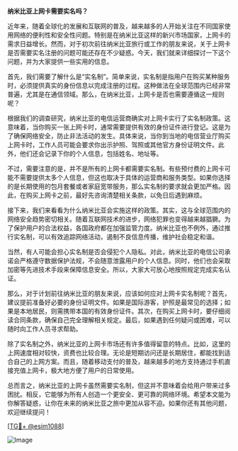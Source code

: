 **纳米比亚上网卡需要实名吗？**

近年来，随着全球化的发展和互联网的普及，越来越多的人开始关注在不同国家使用网络的便利性和安全性问题。特别是在纳米比亚这样的新兴市场国家，上网卡的需求日益增长。然而，对于初次前往纳米比亚旅行或工作的朋友来说，关于上网卡是否需要实名注册的问题可能还存在不少疑惑。今天，我们就来详细探讨一下这个问题，并为大家提供一些实用的信息。

首先，我们需要了解什么是“实名制”。简单来说，实名制是指用户在购买某种服务时，必须提供真实的身份信息以完成注册的过程。这种做法在全球范围内已经非常普遍，尤其是在通信领域。那么，在纳米比亚，上网卡是否也需要遵循这一规则呢？

根据我们的调查研究，纳米比亚的电信运营商确实对上网卡实行了实名制政策。这意味着，当你购买一张上网卡时，通常需要提供有效的身份证件进行登记。这是为了确保网络安全，防止非法活动的发生。具体来说，当你到当地的电信营业厅购买上网卡时，工作人员可能会要求你出示护照、驾照或其他官方身份证明文件。此外，他们还会记录下你的个人信息，包括姓名、地址等。

不过，需要注意的是，并不是所有的上网卡都需要实名制。有些预付费的上网卡可能不需要提供太多个人信息，但这也取决于具体的运营商和服务类型。如果你选择的是长期使用的包月套餐或者家庭宽带服务，那么实名制的要求就会更加严格。因此，在购买上网卡之前，最好先咨询清楚相关条款，以免日后遇到麻烦。

接下来，我们来看看为什么纳米比亚会实施这样的政策。其实，这与全球范围内的网络安全趋势密切相关。随着互联网技术的进步，网络犯罪也变得越来越猖獗。为了保护用户的合法权益，各国政府都在加强监管力度。纳米比亚也不例外，通过推行实名制，可以有效追踪网络活动，遏制不良信息传播，维护社会稳定和谐。

当然，有人可能会担心实名制是否会侵犯个人隐私。对此，纳米比亚的电信公司承诺会严格遵守数据保护法规，不会随意泄露用户的个人信息。同时，他们也会采取加密等先进技术手段来保障信息安全。所以，大家大可放心地按照规定完成实名认证。

那么，对于计划前往纳米比亚的朋友来说，应该如何应对上网卡实名制呢？首先，建议提前准备好必要的身份证明文件。如果是国际游客，护照是最常见的选择；如果是本地居民，则需携带本国的有效身份证件。其次，在购买上网卡时，要仔细阅读合同条款，确保自己完全理解相关规定。最后，如果遇到任何疑问或困难，可以随时向工作人员寻求帮助。

除了实名制之外，纳米比亚的上网卡市场还有许多值得留意的特点。比如，这里的上网速度相对较快，资费也比较合理。无论是短期访问还是长期居住，都能找到适合自己的上网方案。而且，随着移动支付的普及，越来越多的地方支持通过手机直接充值上网卡，极大地方便了用户的日常使用。

总而言之，纳米比亚的上网卡虽然需要实名制，但这并不意味着会给用户带来过多困扰。相反，它能够为所有人创造一个更安全、更可靠的网络环境。希望本文能为你解答疑惑，让你在未来的纳米比亚之旅中更加从容不迫。如果你还有其他问题，欢迎继续提问！

[[TG💪+ @esim1088](https://t.me/s/esim1088)]

![Image](https://i.postimg.cc/4NQfJmqS/Snipaste-2025-05-13-00-14-12.png)